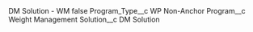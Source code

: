 <?xml version="1.0" encoding="UTF-8"?>
<CustomMetadata xmlns="http://soap.sforce.com/2006/04/metadata" xmlns:xsi="http://www.w3.org/2001/XMLSchema-instance" xmlns:xsd="http://www.w3.org/2001/XMLSchema">
    <label>DM Solution - WM</label>
    <protected>false</protected>
    <values>
        <field>Program_Type__c</field>
        <value xsi:type="xsd:string">WP Non-Anchor</value>
    </values>
    <values>
        <field>Program__c</field>
        <value xsi:type="xsd:string">Weight Management</value>
    </values>
    <values>
        <field>Solution__c</field>
        <value xsi:type="xsd:string">DM Solution</value>
    </values>
</CustomMetadata>
